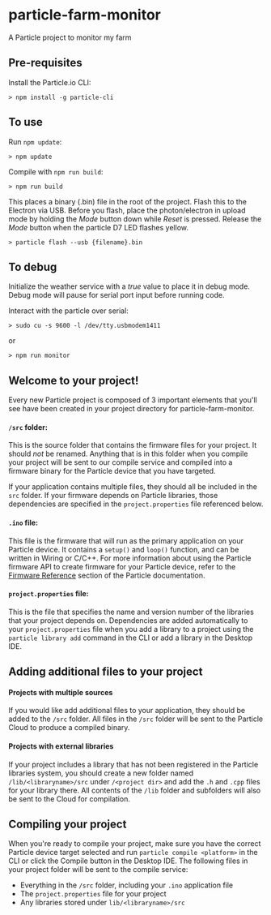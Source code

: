 # particle-farm-monitor

A Particle project to monitor my farm

## Pre-requisites

Install the Particle.io CLI:

```
> npm install -g particle-cli
```

## To use

Run `npm update`:

```
> npm update
```

Compile with `npm run build`:

```
> npm run build
```

This places a binary (.bin) file in the root of the project. Flash this to the Electron via USB. Before you flash, place the photon/electron in upload mode by holding the *Mode* button down while *Reset* is pressed. Release the *Mode* button when the particle D7 LED flashes yellow.

```
> particle flash --usb {filename}.bin
```

## To debug

Initialize the weather service with a *true* value to place it in debug mode. Debug mode will pause for serial port input before running code. 

Interact with the particle over serial:

```
> sudo cu -s 9600 -l /dev/tty.usbmodem1411
```
 
or

```
> npm run monitor
```

## Welcome to your project!

Every new Particle project is composed of 3 important elements that you'll see have been created in your project directory for particle-farm-monitor.

#### ```/src``` folder:  
This is the source folder that contains the firmware files for your project. It should *not* be renamed. 
Anything that is in this folder when you compile your project will be sent to our compile service and compiled into a firmware binary for the Particle device that you have targeted.

If your application contains multiple files, they should all be included in the `src` folder. If your firmware depends on Particle libraries, those dependencies are specified in the `project.properties` file referenced below.

#### ```.ino``` file:
This file is the firmware that will run as the primary application on your Particle device. It contains a `setup()` and `loop()` function, and can be written in Wiring or C/C++. For more information about using the Particle firmware API to create firmware for your Particle device, refer to the [Firmware Reference](https://docs.particle.io/reference/firmware/) section of the Particle documentation.

#### ```project.properties``` file:  
This is the file that specifies the name and version number of the libraries that your project depends on. Dependencies are added automatically to your `project.properties` file when you add a library to a project using the `particle library add` command in the CLI or add a library in the Desktop IDE.

## Adding additional files to your project

#### Projects with multiple sources
If you would like add additional files to your application, they should be added to the `/src` folder. All files in the `/src` folder will be sent to the Particle Cloud to produce a compiled binary.

#### Projects with external libraries
If your project includes a library that has not been registered in the Particle libraries system, you should create a new folder named `/lib/<libraryname>/src` under `/<project dir>` and add the `.h` and `.cpp` files for your library there. All contents of the `/lib` folder and subfolders will also be sent to the Cloud for compilation.

## Compiling your project

When you're ready to compile your project, make sure you have the correct Particle device target selected and run `particle compile <platform>` in the CLI or click the Compile button in the Desktop IDE. The following files in your project folder will be sent to the compile service:

- Everything in the `/src` folder, including your `.ino` application file
- The `project.properties` file for your project
- Any libraries stored under `lib/<libraryname>/src`